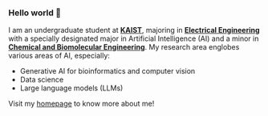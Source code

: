 ### Hello world 👋

<!--
**bramyeon/bramyeon** is a ✨ _special_ ✨ repository because its `README.md` (this file) appears on your GitHub profile.

Here are some ideas to get you started:
-->
I am an undergraduate student at [**KAIST**](https://kaist.ac.kr), majoring in [**Electrical Engineering**](https://ee.kaist.ac.kr) with a specially designated major in Artificial Intelligence (AI) and a minor in [**Chemical and Biomolecular Engineering**](https://cbe.kaist.ac.kr). My research area englobes various areas of AI, especially: 
- Generative AI for bioinformatics and computer vision
- Data science
- Large language models (LLMs)

Visit my [homepage](https://bramyeon.notion.site/273bfa00fa42422c93a217836e8c9a98?pvs=4) to know more about me!  
